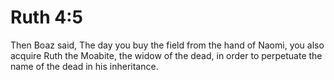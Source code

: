 # Ruth 4:5

Then Boaz said, The day you buy the field from the hand of Naomi, you also acquire Ruth the Moabite, the widow of the dead, in order to perpetuate the name of the dead in his inheritance.
